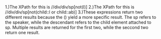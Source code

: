 1.)The XPath for this is //div/div/sp[not(l)]
2.)The XPath for this is //div/div/sp[not(child::l or child::ab)]
3.)These expressions return two different results because the () yield a more specific result.
The sp refers to the speaker, while the descendant refers to the child element attached to sp.
Multiple results are returned for the first two, while the seccond two return one result.